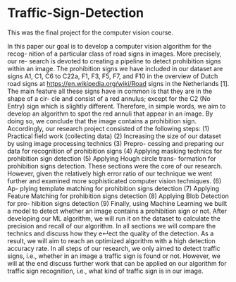 # Traffic-Sign-Detection
This was the final project for the computer vision course.



In this paper our goal is to develop a computer vision algorithm for the recog- nition of a particular class of road signs in images. More precisely, our re- search is devoted to creating a pipeline to detect prohibition signs within an image. The prohibition signs we have included in our dataset are signs A1, C1, C6 to C22a, F1, F3, F5, F7, and F10 in the overview of Dutch road signs at https://en.wikipedia.org/wiki/Road signs in the Netherlands [1]. The main feature all these signs have in common is that they are in the shape of a cir- cle and consist of a red annulus; except for the C2 (No Entry) sign which is slightly different. Therefore, in simple words, we aim to develop an algorithm to spot the red annuli that appear in an image. By doing so, we conclude that the image contains a prohibition sign. Accordingly, our research project consisted of the following steps: (1) Practical field work (collecting data) (2) Increasing the size of our dataset by using image processing technics (3) Prepro- cessing and preparing our data for recognition of prohibition signs (4) Applying masking technics for prohibition sign detection (5) Applying Hough circle trans- formation for prohibition signs detection. These sections were the core of our research. However, given the relatively high error ratio of our technique we went further and examined more sophisticated computer vision techniques. (6) Ap- plying template matching for prohibition signs detection (7) Applying Feature Matching for prohibition signs detection (8) Applying Blob Detection for pro- hibition signs detection (9) Finally, using Machine Learning we built a model to detect whether an image contains a prohibition sign or not. After developing our ML algorithm, we will run it on the dataset to calculate the precision and recall of our algorithm. In all sections we will compare the technics and discuss how they e↵ect the quality of the detection. As a result, we will aim to reach an optimized algorithm with a high detection accuracy rate. In all steps of our research, we only aimed to detect traffic signs, i.e., whether in an image a traffic sign is found or not. However, we will at the end discuss further work that can be applied on our algorithm for traffic sign recognition, i.e., what kind of traffic sign is in our image.
